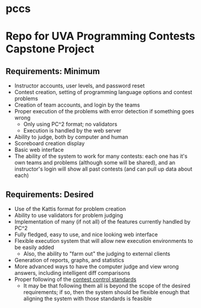 # pccs

# Repo for UVA Programming Contests Capstone Project

## Requirements: Minimum

- Instructor accounts, user levels, and password reset
- Contest creation, setting of programming language options and contest problems
- Creation of team accounts, and login by the teams
- Proper execution of the problems with error detection if something goes wrong
  - Only using PC^2 format; no validators
  - Execution is handled by the web server
- Ability to judge, both by computer and human
- Scoreboard creation display
- Basic web interface
- The ability of the system to work for many contests: each one has it's own teams and problems (although some will be shared), and an instructor's login will show all past contests (and can pull up data about each)


## Requirements: Desired

- Use of the Kattis format for problem creation
- Ability to use validators for problem judging
- Implementation of many (if not all) of the features currently handled by PC^2
- Fully fledged, easy to use, and nice looking web interface
- Flexible execution system that will allow new execution environments to be easily added
  - Also, the ability to "farm out" the judging to external clients
- Generation of reports, graphs, and statistics
- More advanced ways to have the computer judge and view wrong answers, including intelligent diff comparisons
- Proper following of the [contest control standards](https://clics.ecs.baylor.edu/index.php/Contest_Control_System)
  - It may be that following them all is beyond the scope of the desired requirements; if so, then the system should be flexible enough that aligning the system with those standards is feasible
